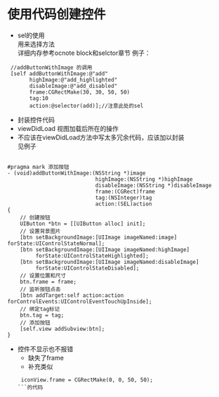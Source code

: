 # 使用代码创建控件

- sel的使用  
用来选择方法  
详细内存参考ocnote block和selctor章节
例子：  
```objc
 //addButtonWithImage 的调用
 [self addButtonWithImage:@"add" 
       highImage:@"add_highlighted" 
       disableImage:@"add_disabled" 
       frame:CGRectMake(30, 30, 50, 50) 
       tag:10 
       action:@selector(add)];//注意此处的sel
```
- 封装控件代码  
 - viewDidLoad 视图加载后所在的操作  
 - 不应该在viewDidLoad方法中写太多冗余代码，应该加以封装  
见例子  

```objc

#pragma mark 添加按钮
- (void)addButtonWithImage:(NSString *)image 
                            highImage:(NSString *)highImage 
                            disableImage:(NSString *)disableImage 
                            frame:(CGRect)frame 
                            tag:(NSInteger)tag 
                            action:(SEL)action
{
    // 创建按钮
    UIButton *btn = [[UIButton alloc] init];
    // 设置背景图片
    [btn setBackgroundImage:[UIImage imageNamed:image] forState:UIControlStateNormal];
    [btn setBackgroundImage:[UIImage imageNamed:highImage] 
         forState:UIControlStateHighlighted];
    [btn setBackgroundImage:[UIImage imageNamed:disableImage] 
         forState:UIControlStateDisabled];
    // 设置位置和尺寸
    btn.frame = frame;
    // 监听按钮点击
    [btn addTarget:self action:action forControlEvents:UIControlEventTouchUpInside];
    // 绑定tag标记
    btn.tag = tag;
    // 添加按钮
    [self.view addSubview:btn];
}
```
- 控件不显示也不报错
  - 缺失了frame
  -  补充类似
  ```
   iconView.frame = CGRectMake(0, 0, 50, 50);
  ```的代码